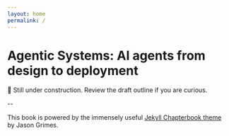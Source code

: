 ```yaml
---
layout: home
permalink: /
---
```


# Agentic Systems: AI agents from design to deployment

🚧 Still under construction. Review the draft outline if you are curious.

-- 

This book is powered by the immensely useful [Jekyll Chapterbook theme](https://jasongrimes.github.io/jekyll-chapterbook/) by Jason Grimes.
